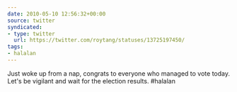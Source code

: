 ```yaml
---
date: 2010-05-10 12:56:32+00:00
source: twitter
syndicated:
- type: twitter
  url: https://twitter.com/roytang/statuses/13725197450/
tags:
- halalan
---
```


Just woke up from a nap, congrats to everyone who managed to vote today. Let's be vigilant and wait for the election results. #halalan